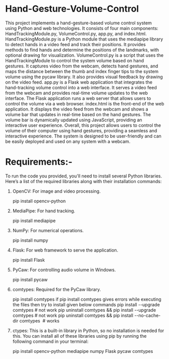 # Hand-Gesture-Volume-Control
This project implements a hand-gesture-based volume control system using Python and web technologies. It consists of four main components: HandTrackingModule.py, VolumeControl.py, app.py, and index.html.
HandTrackingModule.py is a Python module that uses the mediapipe library to detect hands in a video feed and track their positions. It provides methods to find hands and determine the positions of the landmarks, with optional drawing for visualization.
VolumeControl.py is a script that uses the HandTrackingModule to control the system volume based on hand gestures. It captures video from the webcam, detects hand gestures, and maps the distance between the thumb and index finger tips to the system volume using the pycaw library. It also provides visual feedback by drawing on the video feed.
app.py is a Flask web application that integrates the hand-tracking volume control into a web interface. It serves a video feed from the webcam and provides real-time volume updates to the web interface. The Flask application runs a web server that allows users to control the volume via a web browser.
index.html is the front-end of the web application. It displays the video feed from the webcam and shows a volume bar that updates in real-time based on the hand gestures. The volume bar is dynamically updated using JavaScript, providing an interactive user experience.
Overall, this project allows users to control the volume of their computer using hand gestures, providing a seamless and interactive experience. The system is designed to be user-friendly and can be easily deployed and used on any system with a webcam.

# Requirements:-

To run the code you provided, you'll need to install several Python libraries. Here’s a list of the required libraries along with their installation commands:

1. OpenCV: For image and video processing.
   
   pip install opencv-python
 

2. MediaPipe: For hand tracking.
  
   pip install mediapipe

3. NumPy: For numerical operations.
  
   pip install numpy
   

4. Flask: For web framework to serve the application.
  
   pip install Flask
  

5. PyCaw: For controlling audio volume in Windows.
  
   pip install pycaw
 

6. comtypes: Required for the PyCaw library.

   pip install comtypes
   if pip install comtypes gives errors while executing the files then try to install given below commands 
   pip install --upgrade comtypes  # not work
   pip uninstall comtypes && pip install --upgrade comtypes  # not work
   pip uninstall comtypes && pip install --no-cache-dir comtypes  # works
  

7. ctypes: This is a built-in library in Python, so no installation is needed for this.
You can install all of these libraries using pip by running the following command in your terminal:

   pip install opencv-python mediapipe numpy Flask pycaw comtypes




